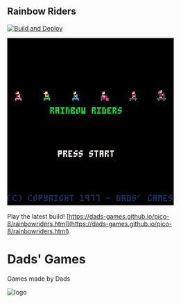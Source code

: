 
## Rainbow Riders
[![Build and Deploy](https://github.com/Dads-Games/pico-8/actions/workflows/blank.yml/badge.svg)](https://github.com/Dads-Games/pico-8/actions/workflows/blank.yml)

![rainbowriders](https://github.com/Dads-Games/pico-8/blob/main/screenshots_rainbowriders.gif)

Play the latest build!
[https://dads-games.github.io/pico-8/rainbowriders.html](https://dads-games.github.io/pico-8/rainbowriders.html)

# Dads' Games
Games made by Dads

![logo](https://github.com/jonrick/dadsgames/blob/main/logo.png)